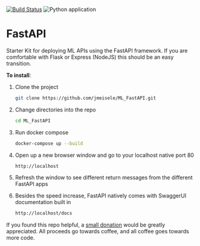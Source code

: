 [![Build Status](https://travis-ci.com/jmeisele/fastapi.svg?branch=master)](https://travis-ci.com/jmeisele/fastapi)
![Python application](https://github.com/jmeisele/ML_FastAPI/workflows/Python%20application/badge.svg?branch=master)

# FastAPI
Starter Kit for deploying ML APIs using the FastAPI framework. 
If you are comfortable with Flask or Express (NodeJS) this should be an easy transition.

__To install__:

1. Clone the project
    ```bash
    git clone https://github.com/jmeisele/ML_FastAPI.git
    ```
2. Change directories into the repo
    ```bash
    cd ML_FastAPI
    ```
3. Run docker compose
    ```bash
    docker-compose up --build
    ```
4. Open up a new browser window and go to your localhost native port 80
    ```bash
    http://localhost
    ```
5. Refresh the window to see different return messages from the different FastAPI apps

6. Besides the speed increase, FastAPI natively comes with SwaggerUI documentation built in
    ```bash
    http://localhost/docs
    ```

If you found this repo helpful, a [small donation](https://www.buymeacoffee.com/VlduzAG) would be greatly appreciated. 
All proceeds go towards coffee, and all coffee goes towards more code.
